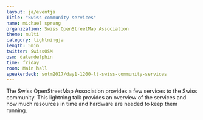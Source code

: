 ```yaml
---
layout: ja/eventja
Title: "Swiss community services"
name: michael spreng
organization: Swiss OpenStreetMap Association
theme: multi
category: lightningja
length: 5min
twitter: SwissOSM
osm: datendelphin
time: friday
room: Main hall
speakerdeck: sotm2017/day1-1200-lt-swiss-community-services
---
```

The Swiss OpenStreetMap Association provides a few services to the Swiss community. This lightning talk provides an overview of the services and how much resources in time and hardware are needed to keep them running.
